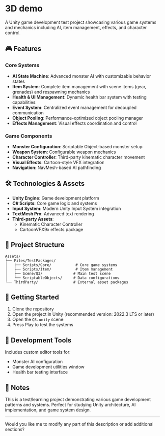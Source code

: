 # 3D demo

A Unity game development test project showcasing various game systems and mechanics including AI, item management, effects, and character control.

## 🎮 Features

### Core Systems
- **AI State Machine**: Advanced monster AI with customizable behavior states
- **Item System**: Complete item management with scene items (gear, grenades) and respawning mechanics
- **Health & UI Management**: Dynamic health bar system with testing capabilities
- **Event System**: Centralized event management for decoupled communication
- **Object Pooling**: Performance-optimized object pooling manager
- **Effects Management**: Visual effects coordination and control

### Game Components
- **Monster Configuration**: Scriptable Object-based monster setup
- **Weapon System**: Configurable weapon mechanics
- **Character Controller**: Third-party kinematic character movement
- **Visual Effects**: Cartoon-style VFX integration
- **Navigation**: NavMesh-based AI pathfinding

## 🛠️ Technologies & Assets

- **Unity Engine**: Game development platform
- **C# Scripts**: Core game logic and systems
- **Input System**: Modern Unity Input System integration
- **TextMesh Pro**: Advanced text rendering
- **Third-party Assets**:
  - Kinematic Character Controller
  - CartoonVFX9x effects package

## 📁 Project Structure

```
Assets/
├── Files/TestPackages/
│   ├── Scripts/Core/           # Core game systems
│   ├── Scripts/Item/           # Item management
│   ├── Scene/Q3/              # Main test scene
│   └── ScriptableObjects/     # Data configurations
└── ThirdParty/                # External asset packages
```

## 🚀 Getting Started

1. Clone the repository
2. Open the project in Unity (recommended version: 2022.3 LTS or later)
3. Open the `Q3.unity` scene
4. Press Play to test the systems

## 🔧 Development Tools

Includes custom editor tools for:
- Monster AI configuration
- Game development utilities window
- Health bar testing interface

## 📝 Notes

This is a test/learning project demonstrating various game development patterns and systems. Perfect for studying Unity architecture, AI implementation, and game system design.

---

Would you like me to modify any part of this description or add additional sections?
